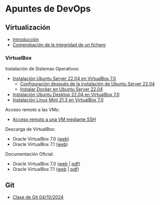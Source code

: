 # Apuntes de DevOps

## Virtualización

* [Introducción](./apuntes/virtualizacion/intro-virtualizacion.md)
* [Comprobación de la integridad de un fichero](./apuntes/virtualizacion/integrity-check.md)

### VirtualBox

Instalación de Sistemas Operativos:

* [Instalación Ubuntu Server 22.04 en VirtualBox 7.0](./apuntes/virtualizacion/ub-server22.04.md)
    * [Configuración después de la instalación de Ubuntu Server 22.04](./apuntes/virtualizacion/ub-server22.04-post-installation.md)
    * [Instalar Docker en Ubuntu Server 22.04](./apuntes/virtualizacion/ub-server22.04-docker-install.md)
* [Instalación Ubuntu Desktop 22.04 en VirtualBox 7.0](./apuntes/virtualizacion/ub-desktop22.04.md)
* [Instalación Linux Mint 21.3 en VirtualBox 7.0](./apuntes/virtualizacion/linux-mint21.3.md)

Acceso remoto a las VMs:

* [Acceso remoto a una VM mediante SSH](./apuntes/virtualizacion/vbox-ssh-access.md)

Descarga de VirtualBox:
* Oracle VirtualBox 7.0 ([web](https://www.virtualbox.org/wiki/Download_Old_Builds_7_0))
* Oracle VirtualBox 7.1 ([web](https://www.virtualbox.org/wiki/Downloads))

Documentación Oficial:
* Oracle VirtualBox 7.0 ([web](https://docs.oracle.com/en/virtualization/virtualbox/7.0/user/index.html) | [pdf](https://docs.oracle.com/en/virtualization/virtualbox/7.0/user/EN-VBOX-7-0-USER.pdf))
* Oracle VirtualBox 7.1 ([web](https://docs.oracle.com/en/virtualization/virtualbox/7.1/user/index.html) | [pdf](https://docs.oracle.com/en/virtualization/virtualbox/7.1/user/EN-VBOX-7-1-USER.pdf))

## Git

* [Clase de Git 04/10/2024](./apuntes/git/clase-git-20241003.md)

